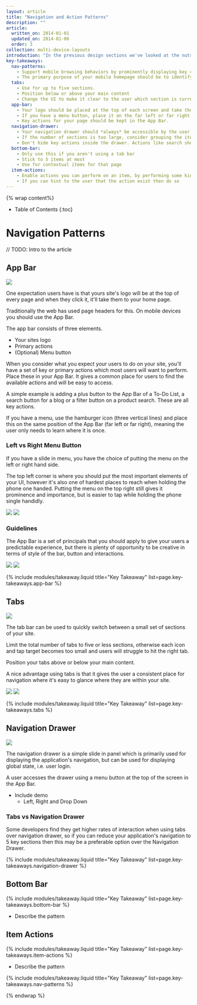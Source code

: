 ```yaml
---
layout: article
title: "Navigation and Action Patterns"
description: ""
article:
  written_on: 2014-01-01
  updated_on: 2014-01-06
  order: 3
collection: multi-device-layouts
introduction: "In the previous design sections we've looked at the nuts and bolts which make up a responsive layout as well as some of the common techniques to have responsive content. This article will cover how we apply this to navigation."
key-takeaways:
  nav-patterns:
    - Support mobile browsing behaviors by prominently displaying key calls-to-action on the main screen.
    - The primary purpose of your mobile homepage should be to identify users’ needs and guide them to the right place.
  tabs:
    - Use for up to five sections.
    - Position below or above your main content
    - Change the UI to make it clear to the user which section is current selected
  app-bar:
    - Your logo should be placed at the top of each screen and take the user back to the homepage.
    - If you have a menu button, place it on the far left or far right of the App Bar and keep it in the same place.
    - Key actions for your page should be kept in the App Bar.
  navigation-drawer:
    - Your navigation drawer should *always* be accessible by the user
    - If the number of sections is too large, consider grouping the items and expanding / contracting the groups. Avoid overwhelming your users.
    - Don't hide key actions inside the drawer. Actions like search should be prominently on the home page, not hidden in the drawer.
  bottom-bar:
    - Only use this if you aren't using a tab bar
    - Stick to 5 items at most
    - Use for contextual items for that page
  item-actions:
    - Enable actions you can perform on an item, by performing some kind of user interaction
    - If you can hint to the user that the action exist then do so
---
```


{% wrap content%}

* Table of Contents
{:toc}

# Navigation Patterns

// TODO: Intro to the article

## App Bar

<a href="/web/essentials/resources/samples/the-essentials/multi-device-layouts/layout-patterns/appbar-sample1.html"><img class="g-medium--full g-wide--full" src="images/appbar.png"></a>

<div style="clear: both;"></div>

One expectation users have is that yours site's logo will be at the top of every page and when they click it, it'll take them to your home page.

Traditionally the web has used page headers for this. On mobile devices you should use the App Bar.

The app bar consists of three elements.

- Your sites logo
- Primary actions
- (Optional) Menu button

When you consider what you expect your users to do on your site, you'll have a set of key or primary actions which most users will want to perform. Place these in your App Bar. It gives a common place for users to find the available actions and will be easy to access.

A simple example is adding a plus button to the App Bar of a To-Do List, a search button for a blog or a filter button on a product search. These are all key actions.

If you have a menu, use the hamburger icon (three vertical lines) and place this on the same position of the App Bar (far left or far right), meaning the user only needs to learn where it is once.

### Left vs Right Menu Button

If you have a slide in menu, you have the choice of putting the menu on the left or right hand side.

The top left corner is where you should put the most important elements of your UI, however it's also one of  hardest places to reach when holding the phone one handed. Putting the menu on the top right still gives it prominence and importance, but is easier to tap while holding the phone single handidly.

<a href="/web/essentials/resources/samples/the-essentials/multi-device-layouts/layout-patterns/appbar-sample1.html"><img class="g--half" src="images/appbar-menu-left.png"></a>
<a href="/web/essentials/resources/samples/the-essentials/multi-device-layouts/layout-patterns/appbar-sample2.html"><img class="g--half g--last" src="images/appbar-menu-right.png"></a>

<div style="clear: both;"></div>

### Guidelines

The App Bar is a set of principals that you should apply to give your users a predictable experience, but there is plenty of opportunity to be creative in terms of style of the bar, button and interactions.

<a href="/web/essentials/resources/samples/the-essentials/multi-device-layouts/layout-patterns/appbar-sample3.html"><img class="g--half" src="images/appbar-alt-1.png"></a>
<a href="/web/essentials/resources/samples/the-essentials/multi-device-layouts/layout-patterns/appbar-sample4.html"><img class="g--half g--last" src="images/appbar-alt-2.png"></a>

<div style="clear: both;"></div>

{% include modules/takeaway.liquid title="Key Takeaway" list=page.key-takeaways.app-bar %}

## Tabs

<a href="/web/essentials/resources/samples/the-essentials/multi-device-layouts/layout-patterns/tabbar-sample1.html"><img class="g-medium--full g-wide--full" src="images/tabbar.png"></a>

<div style="clear: both;"></div>

The tab bar can be used to quickly switch between a small set of sections of your site.

Limit the total number of tabs to five or less sections, otherwise each icon and tap target becomes too small and users will struggle to hit the right tab.

Position your tabs above or below your main content.

A nice advantage using tabs is that it gives the user a consistent place for navigation where it's easy to glance where they are within your site.

<a href="/web/essentials/resources/samples/the-essentials/multi-device-layouts/layout-patterns/tabbar-sample2.html"><img class="g--half" src="images/tabbar-alt-1.png"></a>
<a href="/web/essentials/resources/samples/the-essentials/multi-device-layouts/layout-patterns/tabbar-sample3.html"><img class="g--half g--last" src="images/tabbar-alt-2.png"></a>

<div style="clear: both;"></div>

{% include modules/takeaway.liquid title="Key Takeaway" list=page.key-takeaways.tabs %}

## Navigation Drawer

<a href="/web/essentials/resources/samples/the-essentials/multi-device-layouts/layout-patterns/navdrawer-sample1.html"><img class="g-medium--full g-wide--full" src="images/navdrawer.png"></a>

<div style="clear: both;"></div>

The navigation drawer is a simple slide in panel which is primarily used for displaying the application's navigation, but can be used for displaying global state, i.e. user login.

A user accesses the drawer using a menu button at the top of the screen in the App Bar.

- Include demo
  - Left, Right and Drop Down

### Tabs vs Navigation Drawer

Some developers find they get higher rates of interaction when using tabs over navigation drawer, so if you can reduce your application's navigation to 5 key sections then this may be a preferable option over the Navigation Drawer.

{% include modules/takeaway.liquid title="Key Takeaway" list=page.key-takeaways.navigation-drawer %}

## Bottom Bar

{% include modules/takeaway.liquid title="Key Takeaway" list=page.key-takeaways.bottom-bar %}

- Describe the pattern

## Item Actions

{% include modules/takeaway.liquid title="Key Takeaway" list=page.key-takeaways.item-actions %}

- Describe the pattern

{% include modules/takeaway.liquid title="Key Takeaway" list=page.key-takeaways.nav-patterns %}

{% endwrap %}